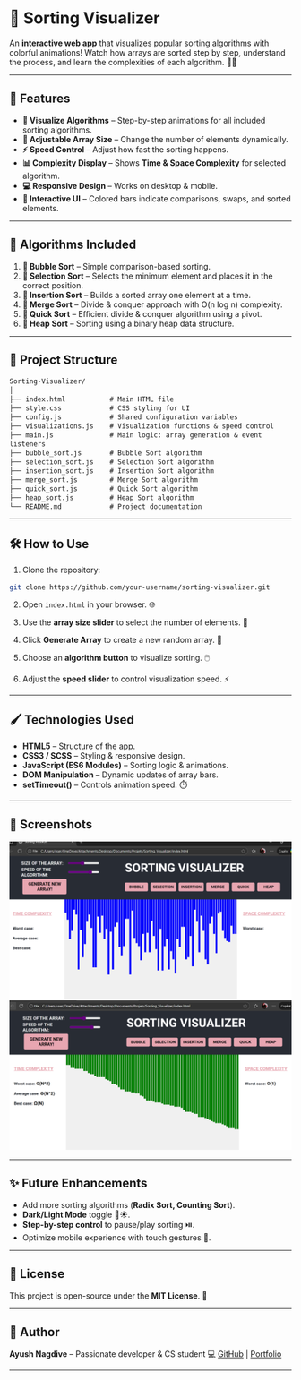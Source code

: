 # 🎨 Sorting Visualizer

An **interactive web app** that visualizes popular sorting algorithms with colorful animations! Watch how arrays are sorted step by step, understand the process, and learn the complexities of each algorithm. 🌈✨

---

## 🚀 Features

* **🎯 Visualize Algorithms** – Step-by-step animations for all included sorting algorithms.
* **🔢 Adjustable Array Size** – Change the number of elements dynamically.
* **⚡ Speed Control** – Adjust how fast the sorting happens.
* **📊 Complexity Display** – Shows **Time & Space Complexity** for selected algorithm.
* **💻 Responsive Design** – Works on desktop & mobile.
* **🎨 Interactive UI** – Colored bars indicate comparisons, swaps, and sorted elements.

---

## 🧮 Algorithms Included

1. **🔹 Bubble Sort** – Simple comparison-based sorting.
2. **🔹 Selection Sort** – Selects the minimum element and places it in the correct position.
3. **🔹 Insertion Sort** – Builds a sorted array one element at a time.
4. **🔹 Merge Sort** – Divide & conquer approach with O(n log n) complexity.
5. **🔹 Quick Sort** – Efficient divide & conquer algorithm using a pivot.
6. **🔹 Heap Sort** – Sorting using a binary heap data structure.

---

## 📂 Project Structure

```
Sorting-Visualizer/
│
├── index.html           # Main HTML file
├── style.css            # CSS styling for UI
├── config.js            # Shared configuration variables
├── visualizations.js    # Visualization functions & speed control
├── main.js              # Main logic: array generation & event listeners
├── bubble_sort.js       # Bubble Sort algorithm
├── selection_sort.js    # Selection Sort algorithm
├── insertion_sort.js    # Insertion Sort algorithm
├── merge_sort.js        # Merge Sort algorithm
├── quick_sort.js        # Quick Sort algorithm
├── heap_sort.js         # Heap Sort algorithm
└── README.md            # Project documentation
```

---

## 🛠️ How to Use

1. Clone the repository:

```bash
git clone https://github.com/your-username/sorting-visualizer.git
```

2. Open `index.html` in your browser. 🌐

3. Use the **array size slider** to select the number of elements. 🔢

4. Click **Generate Array** to create a new random array. 🎲

5. Choose an **algorithm button** to visualize sorting. 🖱️

6. Adjust the **speed slider** to control visualization speed. ⚡

---

## 🖌️ Technologies Used

* **HTML5** – Structure of the app.
* **CSS3 / SCSS** – Styling & responsive design.
* **JavaScript (ES6 Modules)** – Sorting logic & animations.
* **DOM Manipulation** – Dynamic updates of array bars.
* **setTimeout()** – Controls animation speed. ⏱️

---

## 📸 Screenshots

![Sorting Visualizer - Bubble Sort](Screenshot%202025-10-04%20170024.png)  
![Sorting Visualizer - Quick Sort](Screenshot%202025-10-04%20172326.png)

---

## ✨ Future Enhancements

* Add more sorting algorithms (**Radix Sort, Counting Sort**).
* **Dark/Light Mode** toggle 🌙☀️.
* **Step-by-step control** to pause/play sorting ⏯️.
* Optimize mobile experience with touch gestures 📱.

---

## 📜 License

This project is open-source under the **MIT License**. 📝

---

## 👤 Author

**Ayush Nagdive** – Passionate developer & CS student 💻
[GitHub](https://github.com/avio-dels) | [Portfolio](https://avio-dels.github.io/My_Portfolio/)

---
